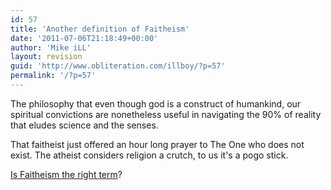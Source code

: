 ```yaml
---
id: 57
title: 'Another definition of Faitheism'
date: '2011-07-06T21:18:49+00:00'
author: 'Mike iLL'
layout: revision
guid: 'http://www.obliteration.com/illboy/?p=57'
permalink: '/?p=57'
---
```


The philosophy that even though god is a construct of humankind, our spiritual convictions are nonetheless useful in navigating the 90% of reality that eludes science and the senses.

That faitheist just offered an hour long prayer to The One who does not exist. The atheist considers religion a crutch, to us it's a pogo stick.

<a title="Faitheism" href="http://www.urbandictionary.com/define.php?term=faitheist" target="_blank">Is Faitheism the right term</a>?